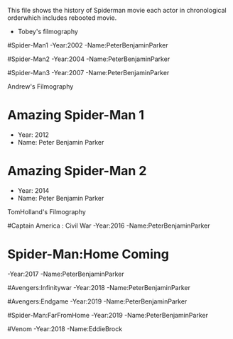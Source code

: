 
This file shows the history of Spiderman movie each actor in chronological orderwhich includes rebooted movie.

- Tobey's filmography

#Spider-Man1 
-Year:2002 
-Name:PeterBenjaminParker 

#Spider-Man2 
-Year:2004 
-Name:PeterBenjaminParker 

#Spider-Man3 
-Year:2007 
-Name:PeterBenjaminParker 

Andrew's Filmography

# Amazing Spider-Man 1 
- Year: 2012 
- Name: Peter Benjamin Parker 

# Amazing Spider-Man 2 
- Year: 2014 
- Name: Peter Benjamin Parker 

TomHolland's Filmography

#Captain America : Civil War
-Year:2016
-Name:PeterBenjaminParker

# Spider-Man:Home Coming 
-Year:2017
-Name:PeterBenjaminParker 

#Avengers:Infinitywar 
-Year:2018 
-Name:PeterBenjaminParker 

#Avengers:Endgame
-Year:2019
-Name:PeterBenjaminParker

#Spider-Man:FarFromHome 
-Year:2019 
-Name:PeterBenjaminParker 

#Venom 
-Year:2018 
-Name:EddieBrock 


